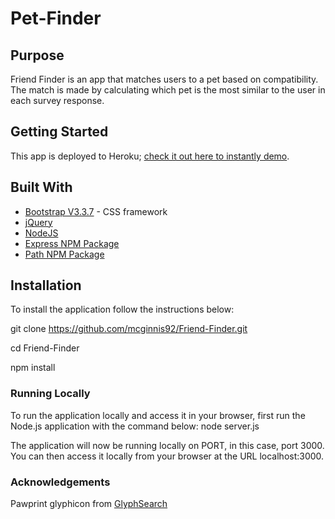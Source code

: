 # Pet-Finder
## Purpose
Friend Finder is an app that matches users to a pet based on compatibility. The match is made by calculating which pet is the most similar to the user in each survey response.

## Getting Started
This app is deployed to Heroku; [check it out here to instantly demo](https://pet-finder-mmoran.herokuapp.com/).

## Built With
* [Bootstrap V3.3.7](https://getbootstrap.com/docs/3.3/getting-started/) - CSS framework
* [jQuery](http://api.jquery.com/)
* [NodeJS](https://nodejs.org/en/)
* [Express NPM Package](https://www.npmjs.com/package/express)
* [Path NPM Package](https://www.npmjs.com/package/path)

## Installation
To install the application follow the instructions below:

git clone https://github.com/mcginnis92/Friend-Finder.git

cd Friend-Finder

npm install

### Running Locally
To run the application locally and access it in your browser, first run the Node.js application with the command below:
node server.js

The application will now be running locally on PORT, in this case, port 3000. You can then access it locally from your browser at the URL localhost:3000.

### Acknowledgements
Pawprint glyphicon from [GlyphSearch](https://glyphsearch.com/)
